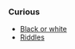 ### Curious
* [Black or white](https://www.youtube.com/watch?v=N5vJSNXPEwA)
* [Riddles](http://puzzles.nigelcoldwell.co.uk/)
